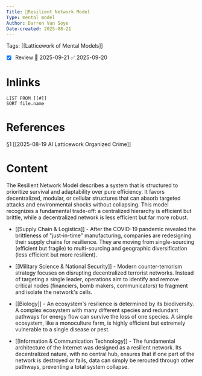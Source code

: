 ```yaml
---
Title: 🧩Resilient Network Model
Type: mental model
Author: Darren Van Soye
Date-created: 2025-08-21
---
```

Tags: [[Latticework of Mental Models]]

- [x] Review 📅 2025-09-21 ✅ 2025-09-20

# Inlinks 
```dataview
LIST FROM [[#]]
SORT file.name
```

# References 

§1 [[2025-08-19 AI Latticework Organized Crime]]

# Content

The Resilient Network Model describes a system that is structured to prioritize survival and adaptability over pure efficiency. It favors decentralized, modular, or cellular structures that can absorb targeted attacks and environmental shocks without collapsing. This model recognizes a fundamental trade-off: a centralized hierarchy is efficient but brittle, while a decentralized network is less efficient but far more robust.

- [[Supply Chain & Logistics]] - After the COVID-19 pandemic revealed the brittleness of "just-in-time" manufacturing, companies are redesigning their supply chains for resilience. They are moving from single-sourcing (efficient but fragile) to multi-sourcing and geographic diversification (less efficient but more resilient).
    
- [[Military Science & National Security]] - Modern counter-terrorism strategy focuses on disrupting decentralized terrorist networks. Instead of targeting a single leader, operations aim to identify and remove critical nodes (financiers, bomb makers, communicators) to fragment and isolate the network's cells.
    
- [[Biology]] - An ecosystem's resilience is determined by its biodiversity. A complex ecosystem with many different species and redundant pathways for energy flow can survive the loss of one species. A simple ecosystem, like a monoculture farm, is highly efficient but extremely vulnerable to a single disease or pest.
    
- [[Information & Communication Technology]] - The fundamental architecture of the Internet was designed as a resilient network. Its decentralized nature, with no central hub, ensures that if one part of the network is destroyed or fails, data can simply be rerouted through other pathways, preventing a total system collapse.